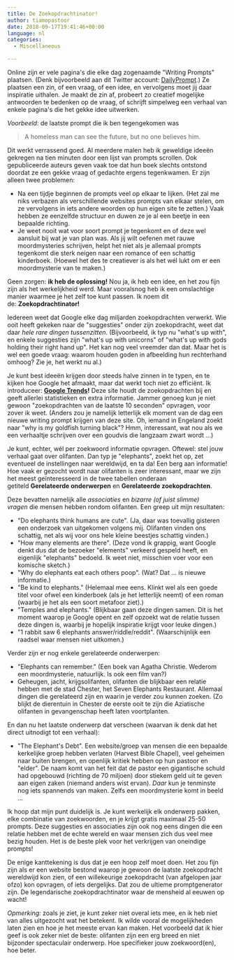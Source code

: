 ```yaml
---
title: De Zoekopdrachtinator!
author: tiamopastoor
date: 2018-09-17T19:41:46+00:00
language: nl
categories:
  - Miscellaneous

---
```

Online zijn er vele pagina's die elke dag zogenaamde "Writing Prompts" plaatsen. (Denk bijvoorbeeld aan dit Twitter account: [DailyPrompt][1].) Ze plaatsen een zin, of een vraag, of een idee, en vervolgens moet jij daar inspiratie uithalen. Je maakt de zin af, probeert zo creatief mogelijke antwoorden te bedenken op de vraag, of schrijft simpelweg een verhaal van enkele pagina's die het gekke idee uitwerken.

_Voorbeeld_: de laatste prompt die ik ben tegengekomen was

> A homeless man can see the future, but no one believes him.

Dit werkt verrassend goed. Al meerdere malen heb ik geweldige ideeën gekregen na tien minuten door een lijst van prompts scrollen. Ook gepubliceerde auteurs geven vaak toe dat hun boek slechts ontstond doordat ze een gekke vraag of gedachte ergens tegenkwamen. Er zijn alleen twee problemen:

  * Na een tijdje beginnen de prompts veel op elkaar te lijken. (Het zal me niks verbazen als verschillende websites prompts van elkaar stelen, om ze vervolgens in iets andere woorden op hun eigen site te zetten.) Vaak hebben ze eenzelfde structuur en duwen ze je al een beetje in een bepaalde richting.
  * Je weet nooit wat voor soort prompt je tegenkomt en of deze wel aansluit bij wat je van plan was. Als jij wilt oefenen met rauwe moordmysteries schrijven, helpt het niet als je allemaal prompts tegenkomt die sterk neigen naar een romance of een schattig kinderboek. (Hoewel het des te creatiever is als het wél lukt om er een moordmysterie van te maken.)

Geen zorgen: **ik heb de oplossing!** Nou ja, ik heb een idee, en het zou fijn zijn als het werkelijkheid werd. Maar vooralsnog heb ik een omslachtige manier waarmee je het zelf toe kunt passen. Ik noem dit de: **Zoekopdrachtinator!**


Iedereen weet dat Google elke dag miljarden zoekopdrachten verwerkt. Wie ooit heeft gekeken naar de "suggesties" onder zijn zoekopdracht, weet dat daar _hele rare dingen tussenzitten_. (Bijvoorbeeld, ik typ nu "what's up with", en enkele suggesties zijn "what's up with unicorns" of "what's up with gods holding their right hand up". Het kan nog veel vreemder dan dat. Maar het is wel een goede vraag: waarom houden goden in afbeelding hun rechterhand omhoog? Zie je, het werkt nu al.)

Je kunt best ideeën krijgen door steeds halve zinnen in te typen, en te kijken hoe Google het afmaakt, maar dat werkt toch niet zo efficiënt. Ik introduceer: **[Google Trends][2]!** Deze site houdt de zoekopdrachten bij en geeft allerlei statistieken en extra informatie. Jammer genoeg kun je niet gewoon "zoekopdrachten van de laatste 10 seconden" opvragen, voor zover ik weet. (Anders zou je namelijk letterlijk elk moment van de dag een nieuwe writing prompt krijgen van deze site. Oh, iemand in Engeland zoekt naar "why is my goldfish turning black"? Hmm, interessant, wat nou als we een verhaaltje schrijven over een goudvis die langzaam zwart wordt ...)

Je kunt, echter, wél per zoekwoord informatie opvragen. Oftewel: stel jouw verhaal gaat over olifanten. Dan typ je "elephants", zoekt het op, zet eventueel de instellingen naar wereldwijd, en ta da! Een berg aan informatie! Hoe vaak er gezocht wordt naar olifanten is zeer interessant, maar we zijn het meest geïnteresseerd in de twee tabellen onderaan getiteld **Gerelateerde onderwerpen** en **Gerelateerde zoekopdrachten**.

Deze bevatten namelijk alle _associaties_ en _bizarre (of juist slimme) vragen_ die mensen hebben rondom olifanten. Een greep uit mijn resultaten:

  * "Do elephants think humans are cute". (Ja, daar was toevallig gisteren een onderzoek van uitgekomen volgens mij. Olifanten vinden ons schattig, net als wij voor ons hele kleine beestjes schattig vinden.)
  * "How many elements are there". (Deze vond ik grappig, want Google denkt dus dat de bezoeker "elements" verkeerd gespeld heeft, en eigenlijk "elephants" bedoeld. Ik weet niet, misschien voer voor een komische sketch.)
  * "Why do elephants eat each others poop". (Wat? Dat ... is nieuwe informatie.)
  * "Be kind to elephants." (Helemaal mee eens. Klinkt wel als een goede titel voor ofwel een kinderboek (als je het letterlijk neemt) of een roman (waarbij je het als een soort metafoor ziet).)
  * "Temples and elephants." (Blijkbaar gaan deze dingen samen. Dit is het moment waarop je Google opent en zelf opzoekt wat de relatie tussen deze dingen is, waarbij je hopelijk inspiratie krijgt voor leuke dingen.)
  * "1 rabbit saw 6 elephants answer/riddle/reddit". (Waarschijnlijk een raadsel waar mensen niet uitkomen.)

Verder zijn er nog enkele gerelateerde onderwerpen:

  * "Elephants can remember." (Een boek van Agatha Christie. Wederom een moordmysterie, natuurlijk. Is ook een film van?)
  * Geheugen, jacht, krijgsolifanten, olifanten die blijkbaar een relatie hebben met de stad Chester, het Seven Elephants Restaurant. Allemaal dingen die gerelateerd zijn en waarin je verder zou kunnen zoeken. (Zo blijkt de dierentuin in Chester de eerste ooit te zijn die Aziatische olifanten in gevangenschap heeft laten voortplanten.

En dan nu het laatste onderwerp dat verscheen (waarvan ik denk dat het direct uitnodigt tot een verhaal):

  * "The Elephant's Debt". Een website/groep van mensen die een bepaalde kerkelijke groep hebben verlaten (Harvest Bible Chapel), veel geheimen naar buiten brengen, en openlijk kritiek hebben op hun pastoor en "elder". De naam komt van het feit dat de pastor een gigantische schuld had opgebouwd (richting de 70 miljoen) door stiekem geld uit te geven aan eigen zaken (niemand anders wist ervan). _Daar_ kun je tenminste nog iets spannends van maken. Zelfs een moordmysterie komt in beeld ...

Ik hoop dat mijn punt duidelijk is. Je kunt werkelijk elk onderwerp pakken, elke combinatie van zoekwoorden, en je krijgt gratis maximaal 25-50 prompts. Deze suggesties en associaties zijn ook nog eens dingen die een relatie hebben met de echte wereld en waar mensen zich dus veel mee bezig houden. Het is de beste plek voor het verkrijgen van oneindige prompts!

De enige kanttekening is dus dat je een hoop zelf moet doen. Het zou fijn zijn als er een website bestond waarop je gewoon de laatste zoekopdracht wereldwijd kon zien, of een willekeurige zoekopdracht (van afgelopen jaar ofzo) kon opvragen, of iets dergelijks. Dat zou de ultieme promptgenerator zijn. De legendarische zoekopdrachtinator waar de mensheid al eeuwen op wacht!

_Opmerking:_ zoals je ziet, je kunt zeker niet overal iets mee, en ik heb niet van alles uitgezocht wat het betekent. Ik wilde vooral de mogelijkheden laten zien en hoe je het meeste ervan kan maken. Het voorbeeld dat ik hier geef is ook zeker niet de beste: olifanten zijn een erg breed en niet bijzonder spectaculair onderwerp. Hoe specifieker jouw zoekwoord(en), hoe beter.

 [1]: https://twitter.com/dailyprompt
 [2]: https://trends.google.nl/